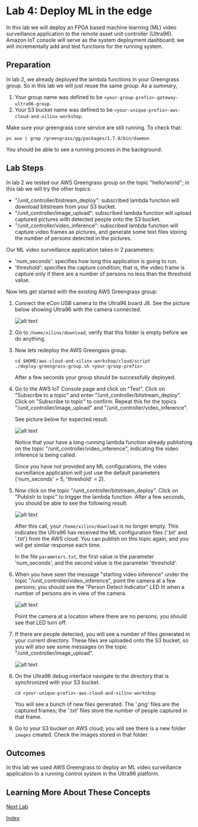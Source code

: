 # Lab 4: Deploy ML in the edge

In this lab we will deploy an FPGA based machine learning (ML) video 
surveillance application to the remote asset unit controller (Ultra96).
Amazon IoT console will serve as the system deployment dashboard; we will
 incrementally add and test functions for the running system.

## Preparation

In lab 2, we already deployed the lambda functions in your Greengrass group. 
So in this lab we will just reuse the same group.
As a summary,

1. Your group name was defined to be `<your-group-prefix>-gateway-ultra96-group`.
2. Your S3 bucket name was defined to be `<your-unique-prefix>-aws-cloud-and-xilinx-workshop`.

Make sure your greengrass core service are still running. To check that:

```shell
ps aux | grep /greengrass/gg/packages/1.7.0/bin/daemon
```

You should be able to see a running process in the background.

## Lab Steps
In lab 2 we tested our AWS Greengrass group on the topic "hello/world"; in this
lab we will try the other topics: 

* "/unit_controller/bistream_deploy": subscribed lambda function will download 
bitstream from your S3 bucket.
* "/unit_controller/image_upload": subscribed lambda function will upload 
captured pictures with detected people onto the S3 bucket.
* "/unit_controller/video_inference": subscribed lambda function will capture
video frames as pictures, and generate some text files storing the number of 
persons detected in the pictures.

Our ML video surveillance application takes in 2 parameters:

* 'num_seconds': specifies how long this application is going to run.
* 'threshold': specifies the capture condition; that is, the video frame is 
capture only if there are a number of persons no less than the threshold value.

Now lets get started with the existing AWS Greengrass group:

1. Connect the eCon USB camera to the Ultra96 board J8.  See the picture below 
showing Ultra96 with the camera connected.

   ![alt text](images/Ultra96_WithCamera.jpg?raw=true "Ultra96 with USB Camera")

2. Go to `/home/xilinx/download`; verify that this folder is empty before we 
   do anything.

3. Now lets redeploy the AWS Greengass group.

   ```shell
   cd $HOME/aws-cloud-and-xilinx-workshop/cloud/script
   ./deploy-greengrass-group.sh <your-group-prefix>
   ```

   After a few seconds your group should be successfully deployed.

4. Go to the AWS IoT Console page and click on "Test". Click on 
"Subscribe to a topic" and enter "/unit_controller/bitstream_deploy". Click on
"Subscribe to topic" to confirm. Repeat this for the topics 
"/unit_controller/image_upload" and "/unit_controller/video_inference".

   See picture below for expected result.

   ![alt text](images/Subscribe_Video_Inference.PNG)

   Notice that your have a long-running lambda function already publishing
   on the topic "/unit_controller/video_inference", indicating the video 
   inference is being called. 
   
   Since you have not provided any ML 
   configurations, the video surveillance application will just use the default
   parameters ('num_seconds' = 5, 'threshold' = 2).

5. Now click on the topic "/unit_controller/bitstream_deploy". Click on 
"Publish to topic" to trigger the lambda function. After a few seconds, you 
should be able to see the following result:

   ![alt text](images/Publish_Bitstream_Deploy.PNG)

   After this call, your `/home/xilinx/download` is no longer empty.
   This indicates the Ultra96 has received the ML configuration files 
   ('.bit' and '.txt') from the AWS cloud. 
   You can publish on this topic again, and you will get similar response 
   each time.
   
   In the file `parameters.txt`, the first value is the parameter 
   'num_seconds', and the second value is the parameter 'threshold'.

6. When you have seen the message "starting video inference" under the topic 
"/unit_controller/video_inference", point the camera at a few persons; 
you should see the "Person Detect Indicator" LED lit when a number of 
persons are in view of the camera. 

   ![alt text](images/Ultra96_LED_Configuration.PNG?raw=true "Ultra96 User LED Definitions")

   Point the camera at a location where there are no persons; you should see 
that LED turn off.

7. If there are people detected, you will see a number of files generated in 
your current directory. These files are uploaded onto the S3 bucket, so
you will also see some messages on the topic "/unit_controller/image_upload".

   ![alt text](images/Publish_Image_Upload.PNG)

8. On the Ultra96 debug interface navigate to the directory that is 
synchronized with your S3 bucket.

   ```shell
   cd <your-unique-prefix>-aws-cloud-and-xilinx-workshop
   ```

   You will see a bunch of new files generated. The 
   '<epoch-time>.png' files are the captured frames; the '<epoch-time>.txt'
   files store the number of people captured in that frame.

9. Go to your S3 bucket on AWS cloud; you will see there is a new folder 
`images` created. Check the images stored in that folder.


## Outcomes
In this lab we used AWS Greengrass to deploy an ML video 
surveillance application to a running control system in the Ultra96 platform. 

## Learning More About These Concepts

[Next Lab](./Lab5.md)

[Index](./README.md)

